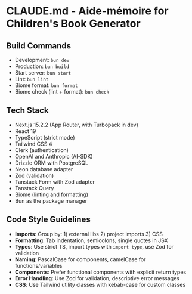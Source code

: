 # CLAUDE.md - Aide-mémoire for Children's Book Generator

## Build Commands

- Development: `bun dev`
- Production: `bun build`
- Start server: `bun start`
- Lint: `bun lint`
- Biome format: `bun format`
- Biome check (lint + format): `bun check`

## Tech Stack

- Next.js 15.2.2 (App Router, with Turbopack in dev)
- React 19
- TypeScript (strict mode)
- Tailwind CSS 4
- Clerk (authentication)
- OpenAI and Anthropic (AI-SDK)
- Drizzle ORM with PostgreSQL
- Neon database adapter
- Zod (validation)
- Tanstack Form with Zod adapter
- Tanstack Query
- Biome (linting and formatting)
- Bun as the package manager

## Code Style Guidelines

- **Imports**: Group by: 1) external libs 2) project imports 3) CSS
- **Formatting**: Tab indentation, semicolons, single quotes in JSX
- **Types**: Use strict TS, import types with `import type`, use Zod for validation
- **Naming**: PascalCase for components, camelCase for functions/variables
- **Components**: Prefer functional components with explicit return types
- **Error Handling**: Use Zod for validation, descriptive error messages
- **CSS**: Use Tailwind utility classes with kebab-case for custom classes
